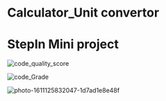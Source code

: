 # Calculator_Unit convertor

# StepIn Mini project

![code_quality_score](https://www.code-inspector.com/project/28314/score/svg)


![code_Grade](https://www.code-inspector.com/project/28314/status/svg)


![photo-1611125832047-1d7ad1e8e48f](https://user-images.githubusercontent.com/89628029/132539957-d140b99a-9960-4210-90ba-f3c29b6a14c5.jpg)


